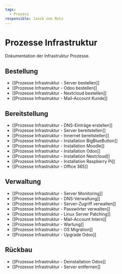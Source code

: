 ```yaml
---
tags:
  - Prozess
responsible: Janik von Rotz
---
```

# Prozesse Infrastruktur

Dokumentation der Infrastruktur Prozesse.

## Bestellung

* [[Prozesse Infrastruktur - Server bestellen]]
* [[Prozesse Infrastruktur - Odoo bestellen]]
* [[Prozesse Infrastruktur - Nextcloud bestellen]]
* [[Prozesse Infrastruktur - Mail-Account Kunde]]

## Bereitstellung

* [[Prozesse Infrastruktur - DNS-Einträge erstellen]]
* [[Prozesse Infrastruktur - Server bereitstellen]]
* [[Prozesse Infrastruktur - Innernet bereitstellen]]
* [[Prozesse Infrastruktur - Installation BigBlueButton]]
* [[Prozesse Infrastruktur - Installation Moodle]]
* [[Prozesse Infrastruktur - Installation Odoo]]
* [[Prozesse Infrastruktur - Installation Nextcloud]]
* [[Prozesse Infrastruktur - Installation Raspberry Pi]]
* [[Prozesse Infrastruktur - Office 365]]

## Verwaltung

* [[Prozesse Infrastruktur - Server Monitoring]]
* [[Prozesse Infrastruktur - DNS-Verwaltung]]
* [[Prozesse Infrastruktur - Server-Zugriff verwalten]]
* [[Prozesse Infrastruktur - Passwörter verwalten]]
* [[Prozesse Infrastruktur - Linux Server Patching]]
* [[Prozesse Infrastruktur - Mail-Account Intern]]
* [[Prozesse Infrastruktur - Wartung]]
* [[Prozesse Infrastruktur - OS Migration]]
* [[Prozesse Infrastruktur - Upgrade Odoo]]

## Rückbau

* [[Prozesse Infrastruktur - Deinstallation Odoo]]
* [[Prozesse Infrastruktur - Server entfernen]]